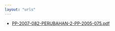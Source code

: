 ```yaml
---
layout: "urls"
---
```

* [PP-2007-082-PERUBAHAN-2-PP-2005-075.pdf](PP-2007-082-PERUBAHAN-2-PP-2005-075.pdf)
